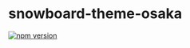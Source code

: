 # snowboard-theme-osaka

[![npm version](https://badge.fury.io/js/snowboard-theme-osaka.svg)](https://www.npmjs.com/package/snowboard-theme-osaka)
